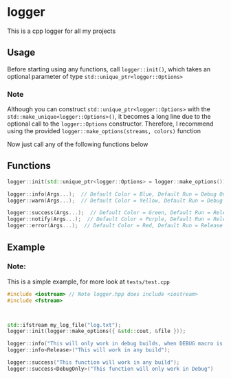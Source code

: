 # logger
This is a cpp logger for all my projects

## Usage

Before starting using any functions, call `logger::init()`, which takes an optional parameter of type `std::unique_ptr<logger::Options>`
 
### Note
Although you can construct  `std::unique_ptr<logger::Options>`  with the  `std::make_unique<logger::Options>()`, it becomes a long line due to the optional call to the `logger::Options` constructor. Therefore, I recommend using the provided `logger::make_options(streams, colors)` function

Now just call any of the following functions below

## Functions


```c++
logger::init(std::unique_ptr<logger::Options> = logger::make_options()) // Init Library

logger::info(Args...);  // Default Color = Blue, Default Run = Debug Only
logger::warn(Args...);  // Default Color = Yellow, Default Run = Debug Only

logger::success(Args...);  // Default Color = Green, Default Run = Release And Debug
logger::notify(Args...);  // Default Color = Purple, Default Run = Release And Debug
logger::error(Args...);  // Default Color = Red, Default Run = Release And Debug
```


## Example

### Note:
This is a simple example, for more look at `tests/test.cpp`
```c++
#include <iostream> // Note logger.hpp does include <iostream>
#include <fstream>



std::ifstream my_log_file("log.txt");
logger::init(logger::make_options({ &std::cout, &file }));

logger::info("This will only work in debug builds, when DEBUG macro is defined");
logger::info<Release>("This will work in any build");

logger::success("This function will work in any build");
logger::success<DebugOnly>("This function will only work in Debug")
```